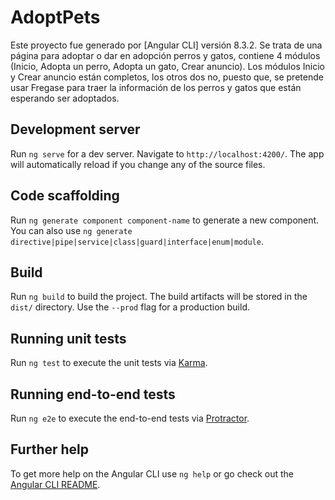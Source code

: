 # AdoptPets

Este proyecto fue generado por [Angular CLI] versión 8.3.2.
Se trata de una página para adoptar o dar en adopción perros y gatos, contiene 4 módulos (Inicio, Adopta un perro, Adopta un gato, Crear anuncio). Los módulos Inicio y Crear anuncio están completos, los otros dos no, puesto que, se pretende usar Fregase para traer la información de los perros y gatos que están esperando ser adoptados. 

## Development server

Run `ng serve` for a dev server. Navigate to `http://localhost:4200/`. The app will automatically reload if you change any of the source files.

## Code scaffolding

Run `ng generate component component-name` to generate a new component. You can also use `ng generate directive|pipe|service|class|guard|interface|enum|module`.

## Build

Run `ng build` to build the project. The build artifacts will be stored in the `dist/` directory. Use the `--prod` flag for a production build.

## Running unit tests

Run `ng test` to execute the unit tests via [Karma](https://karma-runner.github.io).

## Running end-to-end tests

Run `ng e2e` to execute the end-to-end tests via [Protractor](http://www.protractortest.org/).

## Further help

To get more help on the Angular CLI use `ng help` or go check out the [Angular CLI README](https://github.com/angular/angular-cli/blob/master/README.md).
